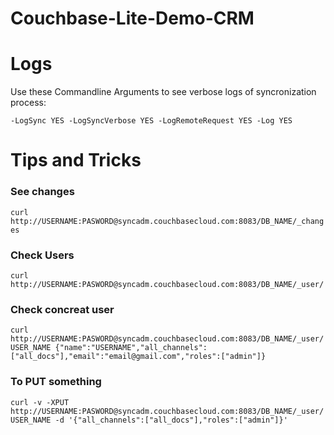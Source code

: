 Couchbase-Lite-Demo-CRM
=======================

# Logs

Use these Commandline Arguments to see verbose logs of syncronization process:

`
-LogSync YES
-LogSyncVerbose YES
-LogRemoteRequest YES
-Log YES
`

# Tips and Tricks 

### See changes
`
curl http://USERNAME:PASWORD@syncadm.couchbasecloud.com:8083/DB_NAME/_changes
`

### Check Users
`
curl http://USERNAME:PASWORD@syncadm.couchbasecloud.com:8083/DB_NAME/_user/
`

### Check concreat user

`
curl http://USERNAME:PASWORD@syncadm.couchbasecloud.com:8083/DB_NAME/_user/USER_NAME
{"name":"USERNAME","all_channels":["all_docs"],"email":"email@gmail.com","roles":["admin"]}
`

### To PUT something

`
curl -v -XPUT http://USERNAME:PASWORD@syncadm.couchbasecloud.com:8083/DB_NAME/_user/USER_NAME -d '{"all_channels":["all_docs"],"roles":["admin"]}'
`